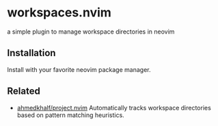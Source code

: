 # workspaces.nvim

a simple plugin to manage workspace directories in neovim

## Installation

Install with your favorite neovim package manager.

## Related

* [ahmedkhalf/project.nvim](https://github.com/ahmedkhalf/project.nvim)
  Automatically tracks workspace directories based on pattern matching
  heuristics.
